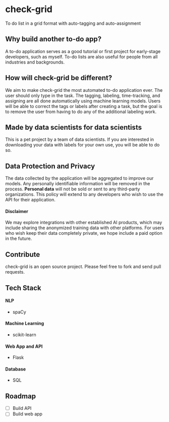 # check-grid
To do list in a grid format with auto-tagging and auto-assignment

## Why build another to-do app?
A to-do application serves as a good tutorial or first project for early-stage developers, such as myself. To-do lists are also useful for people from all industries and backgrounds.

## How will check-grid be different?
We aim to make check-grid the most automated to-do application ever. The user should only type in the task. The tagging, labeling, time-tracking, and assigning are all done automatically using machine learning models. Users will be able to correct the tags or labels after creating a task, but the goal is to remove the user from having to do any of the additional labeling work.

## Made by data scientists for data scientists
This is a pet project by a team of data scientists. If you are interested in downloading your data with labels for your own use, you will be able to do so.

## Data Protection and Privacy
The data collected by the application will be aggregated to improve our models. Any personally identifiable information will be removed in the process. **Personal data** will not be sold or sent to any third-party organizations. This policy will extend to any developers who wish to use the API for their application.

#### Disclaimer
We may explore integrations with other established AI products, which may include sharing the anonymized training data with other platforms. For users who wish keep their data completely private, we hope include a paid option in the future.

## Contribute
check-grid is an open source project. Please feel free to fork and send pull requests.

## Tech Stack

#### NLP
- spaCy

#### Machine Learning
- scikit-learn

#### Web App and API
- Flask

#### Database
- SQL

## Roadmap
- [ ] Build API
- [ ] Build web app
